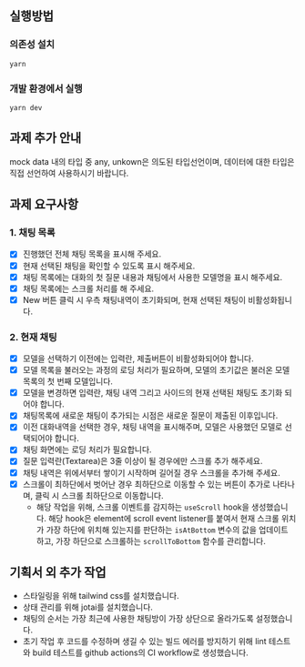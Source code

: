 ## 실행방법

### 의존성 설치

```
yarn
```

### 개발 환경에서 실행

```
yarn dev
```

## 과제 추가 안내

mock data 내의 타입 중 any, unkown은 의도된 타입선언이며, 데이터에 대한 타입은 직접 선언하여 사용하시기 바랍니다.

## 과제 요구사항

### 1. 채팅 목록

- [x] 진행했던 전체 채팅 목록을 표시해 주세요.
- [x] 현재 선택된 채팅을 확인할 수 있도록 표시 해주세요.
- [x] 채팅 목록에는 대화의 첫 질문 내용과 채팅에서 사용한 모델명을 표시 해주세요.
- [x] 채팅 목록에는 스크롤 처리를 해 주세요.
- [x] New 버튼 클릭 시 우측 채팅내역이 초기화되며, 현재 선택된 채팅이 비활성화됩니다.

### 2. 현재 채팅

- [x] 모델을 선택하기 이전에는 입력란, 제출버튼이 비활성화되어야 합니다.
- [x] 모델 목록을 불러오는 과정의 로딩 처리가 필요하며, 모델의 초기값은 불러온 모델 목록의 첫 번째 모델입니다.
- [x] 모델을 변경하면 입력란, 채팅 내역 그리고 사이드의 현재 선택된 채팅도 초기화 되어야 합니다.
- [x] 채팅목록에 새로운 채팅이 추가되는 시점은 새로운 질문이 제출된 이후입니다.
- [x] 이전 대화내역을 선택한 경우, 채팅 내역을 표시해주며, 모델은 사용했던 모델로 선택되어야 합니다.
- [x] 채팅 화면에는 로딩 처리가 필요합니다.
- [x] 질문 입력란(Textarea)은 3줄 이상이 될 경우에만 스크롤 추가 해주세요.
- [x] 채팅 내역은 위에서부터 쌓이기 시작하며 길어질 경우 스크롤을 추가해 주세요.
- [x] 스크롤이 최하단에서 벗어난 경우 최하단으로 이동할 수 있는 버튼이 추가로 나타나며, 클릭 시 스크롤 최하단으로 이동합니다.
  - 해당 작업을 위해, 스크롤 이벤트를 감지하는 `useScroll` hook을 생성했습니다. 해당 hook은 element에 scroll event listener를 붙여서 현재 스크롤 위치가 가장 하단에 위치해 있는지를 판단하는 `isAtBottom` 변수의 값을 업데이트 하고, 가장 하단으로 스크롤하는 `scrollToBottom` 함수를 관리합니다.

## 기획서 외 추가 작업

- 스타일링을 위해 tailwind css를 설치했습니다.
- 상태 관리를 위해 jotai를 설치했습니다.
- 채팅의 순서는 가장 최근에 사용한 채팅방이 가장 상단으로 올라가도록 설정했습니다.
- 초기 작업 후 코드를 수정하며 생길 수 있는 빌드 에러를 방지하기 위해 lint 테스트와 build 테스트를 github actions의 CI workflow로 생성했습니다.
